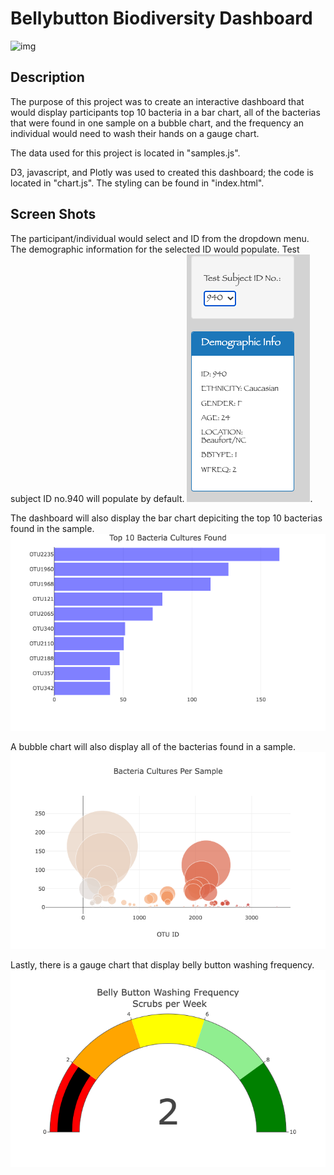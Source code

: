 # **Bellybutton Biodiversity Dashboard**
![img](https://media.istockphoto.com/photos/microscopic-blue-bacteria-background-picture-id628978952?k=20&m=628978952&s=612x612&w=0&h=hLIvUQwo2dvEQqvsVnABPra2AXFpO-rgYNQugeEwfl4=)

## **Description** 
The purpose of this project was to create an interactive dashboard that would display participants top 10 bacteria in a bar chart, all of the bacterias that were found in one sample on a bubble chart, and the frequency an individual would need to wash their hands on a gauge chart. 

The data used for this project is located in "samples.js". 

D3, javascript, and Plotly was used to created this dashboard; the code is located in "chart.js". The styling can be found in "index.html". 

## **Screen Shots**
The participant/individual would select and ID from the dropdown menu. The demographic information for the selected ID would populate. Test subject ID no.940 will populate by default. ![img](https://github.com/tutran90/bellybutton/blob/main/DropDown_png.png).

The dashboard will also display the bar chart depiciting the top 10 bacterias found in the sample. ![img](https://github.com/tutran90/bellybutton/blob/main/bar.png)

A bubble chart will also display all of the bacterias found in a sample. ![img](https://github.com/tutran90/bellybutton/blob/main/bubble.png)

Lastly, there is a gauge chart that display belly button washing frequency. ![img](https://github.com/tutran90/bellybutton/blob/main/gauge.png)


